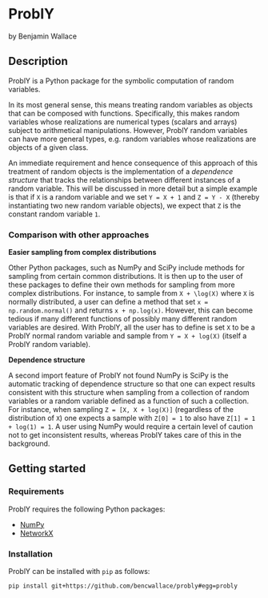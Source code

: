 # ProblY
by Benjamin Wallace

## Description

ProblY is a Python package for the symbolic computation of random variables.

In its most general sense, this means treating random variables as objects that can be composed with functions. Specifically, this makes random variables whose realizations are numerical types (scalars and arrays) subject to arithmetical manipulations. However, ProblY random variables can have more general types, e.g. random variables whose realizations are objects of a given class.

An immediate requirement and hence consequence of this approach of this treatment of random objects is the implementation of a *dependence structure* that tracks the relationships between different instances of a random variable. This will be discussed in more detail but a simple example is that if `X` is a random variable and we set `Y = X + 1` and `Z = Y - X` (thereby instantiating two new random variable objects), we expect that `Z` is the constant random variable `1`.

### Comparison with other approaches

**Easier sampling from complex distributions**

Other Python packages, such as NumPy and SciPy include methods for sampling from certain common distributions. It is then up to the user of these packages to define their own methods for sampling from more complex distributions. For instance, to sample from `X + \log(X)` where `X` is normally distributed, a user can define a method that set `x = np.random.normal()` and returns `x + np.log(x)`. However, this can become tedious if many different functions of possibly many different random variables are desired. With ProblY, all the user has to define is set `X` to be a ProblY normal random variable and sample from
`Y = X + log(X)` (itself a ProblY random variable).

**Dependence structure**

A second import feature of ProblY not found NumPy is SciPy is the automatic tracking of dependence structure so that one can expect results consistent with this structure when sampling from a collection of random variables or a random variable defined as a function of such a collection.
For instance, when sampling `Z = [X, X + log(X)]` (regardless of the distribution of `X`) one expects a sample with `Z[0] = 1` to also have `Z[1] = 1 + log(1) = 1`. A user using NumPy would require a certain level of caution not to get inconsistent results, whereas ProblY takes care of this in the background.

## Getting started

### Requirements

ProblY requires the following Python packages:
* [NumPy](http://www.numpy.org/)
* [NetworkX](https://networkx.github.io/)

### Installation

ProblY can be installed with `pip` as follows:
```bash
pip install git+https://github.com/bencwallace/probly#egg=probly
```
<!-- ### Installation -->

<!-- ### Simple example -->
